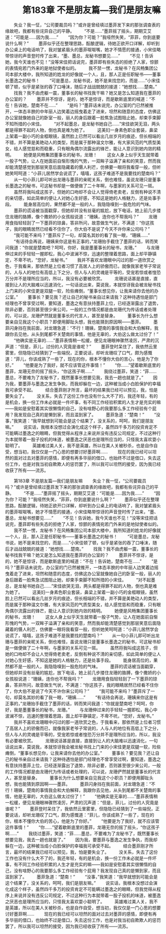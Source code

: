 # 　　第183章 不是朋友篇—我们是朋友嘛
　　失业？我一怔，“公司要裁员吗？”或许是曾经填过墨菲发下来的那张调查表的缘故吧，我都有些诧异自己的平静。
　　“不是……”墨菲摇了摇头，期期艾艾道：“可能是……因为我……”
　　“因为你？可能？”我哑然失笑，“菲菲，你到底要说什么啊？”
　　墨菲似乎还在整理思路，酝酿逻辑，待她正欲开口详解，却听到办公桌上的电话响了，我对皱紧眉头的墨菲呶呶嘴，她才不情愿的接通，小宋佳略带惊讶的声音登时传了出来，“墨、墨总，龙秘书想要见……”
　　“不见！告诉她，我今天谁也不见！”没等宋佳把话说完，墨菲即有些失态的拒绝了人家，惊颤的表情宛若门外来的是地狱使者似的。
　　我不禁一愣，龙秘书？在风畅集团公司本部大楼中，我所知道的姓龙的好像就一个人，且，那人正是任职秘书——董事长墨逸之的秘书！
　　“可是墨总，龙秘书说，她不是来找您的，而是……”小宋佳顿了顿，似乎是紧张的吞了口唾沫，随后才战战兢兢的接道：“她想找……楚南。”
　　找我？我不由虎躯一震，董事长的秘书找我干嘛？她又是怎么知道我在墨菲的办公室的？
　　墨菲并不惊讶，是的，她不是惊讶，而是歇斯底里的喊道：“不在！告诉她，楚南不在……”
　　“是吗？”墨菲话未说完，办公室的门已然被推开，一体态丰腴的中年丽人边笑着边摇曳着走了进来，坦然和随意的态度，仿佛这办公室就像她自己的卧室一般，丽人的身后跟着一脸焦急试图阻止她，却束手束脚不知所措的小宋佳。
　　“对不起墨总，是龙秘书她自己……”宋佳欲哭无泪，两头都是得罪不起的人物，倒也真是难为她了。
　　这美妇一身素色职业套装，鼻梁上架着一副小巧的金框眼镜，虽然脸上已然可以看出几丝岁月的痕迹，但长相端的不错，并不算是美艳动人的类型，而是属于那种温文尔雅，有大家风范的气质型美女，给人感觉慈和而稳重，只有眼角偶尔流露出的锋芒，能让人意识到她内敛的精明。
　　她便是风畅集团董事长的秘书，龙珊！
　　这女人身上似乎天生就带着一股子气势，让人在她面前自惭形愧的气势，一双眸子溢满了亲和的笑意，然而我却能清楚感觉到那层笑意后面隐藏着的慑人利芒，仿佛要一眼将我看穿一般，但听她笑呵呵道：“小菲儿居然学会说谎了，嘻嘻，这孩子难道不是我要找的楚南吗？”
　　从一句小菲儿即可听出龙珊与墨菲的亲昵关系，倒也难怪，虽说龙珊只是董事长墨逸之的秘书，可这秘书却是一做便做了二十年啊，与墨家的关系可见一斑。
　　虽然将我叫成这孩子，但她的口吻却不会让人觉得倚老卖老，反倒有种说不清的亲切感，如此简单的便让人对她心生好感，不知这是她的人格魅力，还是处事手段。
　　能身居高位的，果然都不是一般的人，我隐隐嗅到一股危险的气味。
　　墨菲的谎话被当面戳穿，但她却并没有丝毫的尴尬，放下电话，她上前几步搂住龙珊的胳膊，像个撒娇的小女孩般说道：“珊姨，连你也不帮我吗？”
　　龙珊用食指轻轻刮了一下墨菲的琼鼻，答非所问，故意做生气状，不满道：“你这孩子，我的眼睛居然已经看不住你了，你大伯不是说了今天不许你来公司吗？”
　　“我可能不来吗？”墨菲斥了一句，却莫名其妙的看了我一眼，“珊姨……”
　　“有话待会再说，珊姨来你这是有正事的，”龙珊抬手截住了墨菲的话，转而笑问我道：“你就是楚南吧？呵呵，你好，我是墨董事长的秘书，龙珊。”
　　与龙珊伸过来的手轻轻一握即松，我心中波澜不惊，迅速的整理着思路，面上却平静镇定，不卑不吭，“您好，龙秘书。”
　　我并不喜欢龙珊眼中闪过的那一道欣赏之色，于我看来，那依然是上位者习惯了高居人上的骄傲而已，就像我家老爷子常说的，人与人的地位有高低上下之分，但人与人的灵魂是平等的，受宠若惊或者惶恐万分并不是理所应当的，所以，我没有必要被欣赏。
　　龙珊说话甚是直接，直接到让人的大脑难以迅速消化，一句话说出来，莫说我，本就惊讶我会被龙秘书找上门来的小宋佳更是双腿一软，险些瘫倒，“董事长想见你，让我来请你去他的办公室。”
　　董事长？要见我？还让自己的秘书亲自过来请我？这种待遇怕是部门经理也不曾享受过啊，要知道，墨逸之有意扶持墨菲上位，已经逐渐露出了退势，除非必要，否则甚至很少来公司，一般的工作情况都是由龙珊代为传话或者处理的，可以说，龙珊俨然就是董事长的代言人，甚至是替身。
　　董事长为什么想要亲自见我这个小职员？即便用脚趾头想，我也能猜到原因啊——墨菲。
　　墨菲闪身挡在我前面，对龙珊急道：“不行！珊姨，楚南的事情我会和大伯解释，我跟你去见他，从头到尾都不关楚南的事情，他是无辜的，大伯这么做太过份了！”
　　“他确实是无辜的……”墨菲表情稍一松缓，便见龙珊眼神骤然凌厉，严肃的沉声道：“但是，菲儿，过份的人究竟是谁呢？”
　　墨菲登时呆住了，我依然云里雾里，但隐隐已经猜到了一些端倪，正要说话，却听龙珊叹了口气，颇为感慨道：“菲儿，你该成熟了一些了，现在的你，根本不懂你大伯的苦心，他是为了你好。”
　　“他要是为了我好，就不应该管这件事情！”
　　“你……”望着歇斯底里的墨菲，龙珊无奈的摇了摇头，“你这孩子啊……”
　　我绕过墨菲，笑道：“菲……墨总，不要难为了龙秘书了，既然董事长想要见我，我去一趟也就是了。”
　　因为我，要墨菲与墨逸之发生争执，而我却躲在一边，这种被当成小白脸保护的幸福我可承受不起。
　　结合墨菲刚才所言，最坏的结果我已经可以预见，我，怕是要失业了。
　　没关系，失去了这份工作也没有什么大不了的，我还年轻，有的是机会，换一份工作未必就是一件坏事，有不同工作经验积累的人生才是充实的嘛——我如是安慰着其实很懒惰的自己，没有啥野心的我要那么多工作经验有个屁用？我发现自己真的是懒到家，而且滥到家了。
　　墨菲急道：“楚南！”
　　“没事，”我笑道：“我早就想到可能会是这个结果了，没关系的，呵呵，我们是朋友嘛。”
　　说实话，我根本没想过会演化成这个样子，虽然四千多万的投资肯定不可能瞒过墨逸之的眼睛，但我觉得从程序上来说并没有违反公司规定，不过这种行为本就带着一股子投机的味道，被墨逸之厌恶也是理所应当的，只怪我太喜欢耍小聪明了。
　　英雄难过美人关，我不是英雄，所以在美人关被秒杀，也是自作自受，想当初，我仅仅是一门心思的想要讨好墨菲啊……
　　现在的我已经可以坦然的面对过去对墨菲的感情，即便有再多华丽的借口，也始终不过是借口，失去这份工作，也是对我当初自欺欺人的惩罚罢了，所以我可以坦然的接受，因为我已经收获了所有——流苏。

　　第183章 不是朋友篇—我们是朋友嘛
　　失业？我一怔，“公司要裁员吗？”或许是曾经填过墨菲发下来的那张调查表的缘故吧，我都有些诧异自己的平静。
　　“不是……”墨菲摇了摇头，期期艾艾道：“可能是……因为我……”
　　“因为你？可能？”我哑然失笑，“菲菲，你到底要说什么啊？”
　　墨菲似乎还在整理思路，酝酿逻辑，待她正欲开口详解，却听到办公桌上的电话响了，我对皱紧眉头的墨菲呶呶嘴，她才不情愿的接通，小宋佳略带惊讶的声音登时传了出来，“墨、墨总，龙秘书想要见……”
　　“不见！告诉她，我今天谁也不见！”没等宋佳把话说完，墨菲即有些失态的拒绝了人家，惊颤的表情宛若门外来的是地狱使者似的。
　　我不禁一愣，龙秘书？在风畅集团公司本部大楼中，我所知道的姓龙的好像就一个人，且，那人正是任职秘书——董事长墨逸之的秘书！
　　“可是墨总，龙秘书说，她不是来找您的，而是……”小宋佳顿了顿，似乎是紧张的吞了口唾沫，随后才战战兢兢的接道：“她想找……楚南。”
　　找我？我不由虎躯一震，董事长的秘书找我干嘛？她又是怎么知道我在墨菲的办公室的？
　　墨菲并不惊讶，是的，她不是惊讶，而是歇斯底里的喊道：“不在！告诉她，楚南不在……”
　　“是吗？”墨菲话未说完，办公室的门已然被推开，一体态丰腴的中年丽人边笑着边摇曳着走了进来，坦然和随意的态度，仿佛这办公室就像她自己的卧室一般，丽人的身后跟着一脸焦急试图阻止她，却束手束脚不知所措的小宋佳。
　　“对不起墨总，是龙秘书她自己……”宋佳欲哭无泪，两头都是得罪不起的人物，倒也真是难为她了。
　　这美妇一身素色职业套装，鼻梁上架着一副小巧的金框眼镜，虽然脸上已然可以看出几丝岁月的痕迹，但长相端的不错，并不算是美艳动人的类型，而是属于那种温文尔雅，有大家风范的气质型美女，给人感觉慈和而稳重，只有眼角偶尔流露出的锋芒，能让人意识到她内敛的精明。
　　她便是风畅集团董事长的秘书，龙珊！
　　这女人身上似乎天生就带着一股子气势，让人在她面前自惭形愧的气势，一双眸子溢满了亲和的笑意，然而我却能清楚感觉到那层笑意后面隐藏着的慑人利芒，仿佛要一眼将我看穿一般，但听她笑呵呵道：“小菲儿居然学会说谎了，嘻嘻，这孩子难道不是我要找的楚南吗？”
　　从一句小菲儿即可听出龙珊与墨菲的亲昵关系，倒也难怪，虽说龙珊只是董事长墨逸之的秘书，可这秘书却是一做便做了二十年啊，与墨家的关系可见一斑。
　　虽然将我叫成这孩子，但她的口吻却不会让人觉得倚老卖老，反倒有种说不清的亲切感，如此简单的便让人对她心生好感，不知这是她的人格魅力，还是处事手段。
　　能身居高位的，果然都不是一般的人，我隐隐嗅到一股危险的气味。
　　墨菲的谎话被当面戳穿，但她却并没有丝毫的尴尬，放下电话，她上前几步搂住龙珊的胳膊，像个撒娇的小女孩般说道：“珊姨，连你也不帮我吗？”
　　龙珊用食指轻轻刮了一下墨菲的琼鼻，答非所问，故意做生气状，不满道：“你这孩子，我的眼睛居然已经看不住你了，你大伯不是说了今天不许你来公司吗？”
　　“我可能不来吗？”墨菲斥了一句，却莫名其妙的看了我一眼，“珊姨……”
　　“有话待会再说，珊姨来你这是有正事的，”龙珊抬手截住了墨菲的话，转而笑问我道：“你就是楚南吧？呵呵，你好，我是墨董事长的秘书，龙珊。”
　　与龙珊伸过来的手轻轻一握即松，我心中波澜不惊，迅速的整理着思路，面上却平静镇定，不卑不吭，“您好，龙秘书。”
　　我并不喜欢龙珊眼中闪过的那一道欣赏之色，于我看来，那依然是上位者习惯了高居人上的骄傲而已，就像我家老爷子常说的，人与人的地位有高低上下之分，但人与人的灵魂是平等的，受宠若惊或者惶恐万分并不是理所应当的，所以，我没有必要被欣赏。
　　龙珊说话甚是直接，直接到让人的大脑难以迅速消化，一句话说出来，莫说我，本就惊讶我会被龙秘书找上门来的小宋佳更是双腿一软，险些瘫倒，“董事长想见你，让我来请你去他的办公室。”
　　董事长？要见我？还让自己的秘书亲自过来请我？这种待遇怕是部门经理也不曾享受过啊，要知道，墨逸之有意扶持墨菲上位，已经逐渐露出了退势，除非必要，否则甚至很少来公司，一般的工作情况都是由龙珊代为传话或者处理的，可以说，龙珊俨然就是董事长的代言人，甚至是替身。
　　董事长为什么想要亲自见我这个小职员？即便用脚趾头想，我也能猜到原因啊——墨菲。
　　墨菲闪身挡在我前面，对龙珊急道：“不行！珊姨，楚南的事情我会和大伯解释，我跟你去见他，从头到尾都不关楚南的事情，他是无辜的，大伯这么做太过份了！”
　　“他确实是无辜的……”墨菲表情稍一松缓，便见龙珊眼神骤然凌厉，严肃的沉声道：“但是，菲儿，过份的人究竟是谁呢？”
　　墨菲登时呆住了，我依然云里雾里，但隐隐已经猜到了一些端倪，正要说话，却听龙珊叹了口气，颇为感慨道：“菲儿，你该成熟了一些了，现在的你，根本不懂你大伯的苦心，他是为了你好。”
　　“他要是为了我好，就不应该管这件事情！”
　　“你……”望着歇斯底里的墨菲，龙珊无奈的摇了摇头，“你这孩子啊……”
　　我绕过墨菲，笑道：“菲……墨总，不要难为了龙秘书了，既然董事长想要见我，我去一趟也就是了。”
　　因为我，要墨菲与墨逸之发生争执，而我却躲在一边，这种被当成小白脸保护的幸福我可承受不起。
　　结合墨菲刚才所言，最坏的结果我已经可以预见，我，怕是要失业了。
　　没关系，失去了这份工作也没有什么大不了的，我还年轻，有的是机会，换一份工作未必就是一件坏事，有不同工作经验积累的人生才是充实的嘛——我如是安慰着其实很懒惰的自己，没有啥野心的我要那么多工作经验有个屁用？我发现自己真的是懒到家，而且滥到家了。
　　墨菲急道：“楚南！”
　　“没事，”我笑道：“我早就想到可能会是这个结果了，没关系的，呵呵，我们是朋友嘛。”
　　说实话，我根本没想过会演化成这个样子，虽然四千多万的投资肯定不可能瞒过墨逸之的眼睛，但我觉得从程序上来说并没有违反公司规定，不过这种行为本就带着一股子投机的味道，被墨逸之厌恶也是理所应当的，只怪我太喜欢耍小聪明了。
　　英雄难过美人关，我不是英雄，所以在美人关被秒杀，也是自作自受，想当初，我仅仅是一门心思的想要讨好墨菲啊……
　　现在的我已经可以坦然的面对过去对墨菲的感情，即便有再多华丽的借口，也始终不过是借口，失去这份工作，也是对我当初自欺欺人的惩罚罢了，所以我可以坦然的接受，因为我已经收获了所有——流苏。
